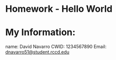 # Homework - Hello World


# My Information:
name: David Navarro
CWID: 1234567890
Email: dnavarro51@student.rccd.edu
